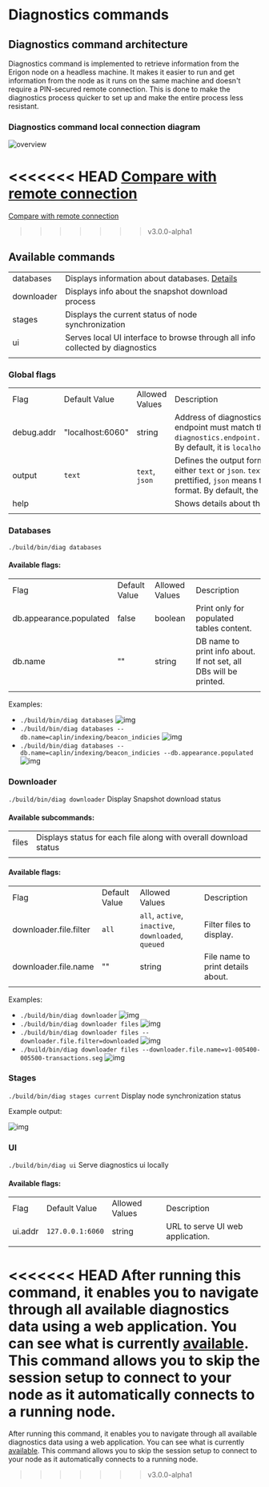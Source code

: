 # Diagnostics commands 

## Diagnostics command architecture
Diagnostics command is implemented to retrieve information from the Erigon node on a headless machine. It makes it easier to run and get information from the node as it runs on the same machine and doesn't require a PIN-secured remote connection. This is done to make the diagnostics process quicker to set up and make the entire process less resistant.


### Diagnostics command local connection diagram
![overview](./_images/local_connection.png)

<<<<<<< HEAD
[Compare with remote connection](https://github.com/ledgerwatch/diagnostics?tab=readme-ov-file#diagnostics-architecture-diagram)
=======
[Compare with remote connection](https://github.com/erigontech/diagnostics?tab=readme-ov-file#diagnostics-architecture-diagram)
>>>>>>> v3.0.0-alpha1

## Available commands
| | |
|--|--|
|databases|Displays information about databases. [Details](#databases)|
|downloader|Displays info about the snapshot download process|
|stages|Displays the current status of node synchronization|
|ui|Serves local UI interface to browse through all info collected by diagnostics|
|||

### Global flags
|||||
|--|--|--|--|
|Flag|Default Value|Allowed Values|Description|
|debug.addr|"localhost:6060"|string|Address of diagnostics endpoint in Erigon node. This endpoint must match the values of `diagnostics.endpoint.addr:diagnostics.endpoint.port`. By default, it is `localhost:6060`.|
|output|`text`|`text`, `json`|Defines the output format for diagnostics data. It can be either `text` or `json`. `text` means that the output will be prettified, `json` means that the output will be in JSON format. By default, the output is in `text` format.|
|help|||Shows details about the command|
|||||


### Databases
`./build/bin/diag databases`
#### Available flags:
|||||
|--|--|--|--|
|Flag|Default Value|Allowed Values|Description|
|db.appearance.populated|false|boolean|Print only for populated tables content.|
|db.name|""|string|DB name to print info about. If not set, all DBs will be printed.|
||||

Examples:
- `./build/bin/diag databases`
![img](./_images/dbs/example_databases.png)
- `./build/bin/diag databases --db.name=caplin/indexing/beacon_indicies`
![img](./_images/dbs/example_databases_name.png)
- `./build/bin/diag databases --db.name=caplin/indexing/beacon_indicies --db.appearance.populated`
![img](./_images/dbs/example_databases_name_populated.png)

### Downloader
`./build/bin/diag downloader`
Display Snapshot download status

#### Available subcommands:
|||
|--|--|
|files|Displays status for each file along with overall download status|
|||

#### Available flags:
|||||
|--|--|--|--|
|Flag|Default Value|Allowed Values|Description|
|downloader.file.filter|`all`|`all`, `active`, `inactive`, `downloaded`, `queued`|Filter files to display.|
|downloader.file.name|""|string|File name to print details about.|
||||

Examples:
- `./build/bin/diag downloader`
![img](./_images/downloader/example_downloader.png)
- `./build/bin/diag downloader files`
![img](./_images/downloader/example_downloader_files.png)
- `./build/bin/diag downloader files --downloader.file.filter=downloaded`
![img](./_images/downloader/example_downloader_files_downloaded.png)
- `./build/bin/diag downloader files --downloader.file.name=v1-005400-005500-transactions.seg`
![img](./_images/downloader/example_downloader_files_filename.png)

### Stages
`./build/bin/diag stages current`
Display node synchronization status

Example output:

![img](./_images/stages/example_stages.png)

### UI
`./build/bin/diag ui`
Serve diagnostics ui locally

#### Available flags:
|||||
|--|--|--|--|
|Flag|Default Value|Allowed Values|Description|
|ui.addr|`127.0.0.1:6060`|string|URL to serve UI web application.|
||||

<<<<<<< HEAD
After running this command, it enables you to navigate through all available diagnostics data using a web application. You can see what is currently  [available](https://github.com/ledgerwatch/diagnostics?tab=readme-ov-file#currently-implemented-diagnostics). This command allows you to skip the session setup to connect to your node as it automatically connects to a running node.
=======
After running this command, it enables you to navigate through all available diagnostics data using a web application. You can see what is currently  [available](https://github.com/erigontech/diagnostics?tab=readme-ov-file#currently-implemented-diagnostics). This command allows you to skip the session setup to connect to your node as it automatically connects to a running node.
>>>>>>> v3.0.0-alpha1
